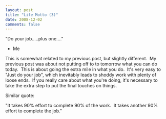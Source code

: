 ```yaml
---
layout: post
title: "Life Motto (3)"
date: 2008-12-02
comments: false
---
```


"Do your job.....plus one...."
   
- Me
   
   
This is somewhat related to my previous post, but slightly different.  My previous post was about not putting off to to tomorrow what you can do today.  This is about going the extra mile in what you do.  It's very easy to "Just do your job", which inevitably leads to shoddy work with plenty of loose ends.  If you really care about what you're doing, it's necessary to take the extra step to put the final touches on things.
   
   
Similar quote:
   
"It takes 90% effort to complete 90% of the work.  It takes another 90% effort to complete the job."
   
   
